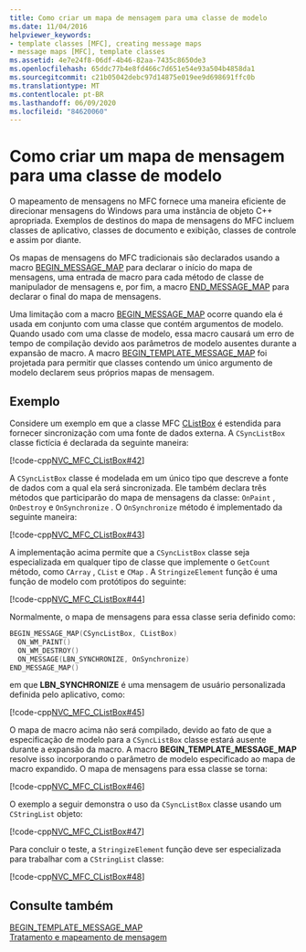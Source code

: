 ```yaml
---
title: Como criar um mapa de mensagem para uma classe de modelo
ms.date: 11/04/2016
helpviewer_keywords:
- template classes [MFC], creating message maps
- message maps [MFC], template classes
ms.assetid: 4e7e24f8-06df-4b46-82aa-7435c8650de3
ms.openlocfilehash: 65ddc77b4e8fd466c7d651e54e93a504b4858da1
ms.sourcegitcommit: c21b05042debc97d14875e019ee9d698691ffc0b
ms.translationtype: MT
ms.contentlocale: pt-BR
ms.lasthandoff: 06/09/2020
ms.locfileid: "84620060"
---
```

# <a name="how-to-create-a-message-map-for-a-template-class"></a>Como criar um mapa de mensagem para uma classe de modelo

O mapeamento de mensagens no MFC fornece uma maneira eficiente de direcionar mensagens do Windows para uma instância de objeto C++ apropriada. Exemplos de destinos do mapa de mensagens do MFC incluem classes de aplicativo, classes de documento e exibição, classes de controle e assim por diante.

Os mapas de mensagens do MFC tradicionais são declarados usando a macro [BEGIN_MESSAGE_MAP](reference/message-map-macros-mfc.md#begin_message_map) para declarar o início do mapa de mensagens, uma entrada de macro para cada método de classe de manipulador de mensagens e, por fim, a macro [END_MESSAGE_MAP](reference/message-map-macros-mfc.md#end_message_map) para declarar o final do mapa de mensagens.

Uma limitação com a macro [BEGIN_MESSAGE_MAP](reference/message-map-macros-mfc.md#begin_message_map) ocorre quando ela é usada em conjunto com uma classe que contém argumentos de modelo. Quando usado com uma classe de modelo, essa macro causará um erro de tempo de compilação devido aos parâmetros de modelo ausentes durante a expansão de macro. A macro [BEGIN_TEMPLATE_MESSAGE_MAP](reference/message-map-macros-mfc.md#begin_template_message_map) foi projetada para permitir que classes contendo um único argumento de modelo declarem seus próprios mapas de mensagem.

## <a name="example"></a>Exemplo

Considere um exemplo em que a classe MFC [CListBox](reference/clistbox-class.md) é estendida para fornecer sincronização com uma fonte de dados externa. A `CSyncListBox` classe fictícia é declarada da seguinte maneira:

[!code-cpp[NVC_MFC_CListBox#42](codesnippet/cpp/how-to-create-a-message-map-for-a-template-class_1.h)]

A `CSyncListBox` classe é modelada em um único tipo que descreve a fonte de dados com a qual ela será sincronizada. Ele também declara três métodos que participarão do mapa de mensagens da classe: `OnPaint` , `OnDestroy` e `OnSynchronize` . O `OnSynchronize` método é implementado da seguinte maneira:

[!code-cpp[NVC_MFC_CListBox#43](codesnippet/cpp/how-to-create-a-message-map-for-a-template-class_2.cpp)]

A implementação acima permite que a `CSyncListBox` classe seja especializada em qualquer tipo de classe que implemente o `GetCount` método, como `CArray` , `CList` e `CMap` . A `StringizeElement` função é uma função de modelo com protótipos do seguinte:

[!code-cpp[NVC_MFC_CListBox#44](codesnippet/cpp/how-to-create-a-message-map-for-a-template-class_3.cpp)]

Normalmente, o mapa de mensagens para essa classe seria definido como:

```cpp
BEGIN_MESSAGE_MAP(CSyncListBox, CListBox)
  ON_WM_PAINT()
  ON_WM_DESTROY()
  ON_MESSAGE(LBN_SYNCHRONIZE, OnSynchronize)
END_MESSAGE_MAP()
```

em que **LBN_SYNCHRONIZE** é uma mensagem de usuário personalizada definida pelo aplicativo, como:

[!code-cpp[NVC_MFC_CListBox#45](codesnippet/cpp/how-to-create-a-message-map-for-a-template-class_4.cpp)]

O mapa de macro acima não será compilado, devido ao fato de que a especificação de modelo para a `CSyncListBox` classe estará ausente durante a expansão da macro. A macro **BEGIN_TEMPLATE_MESSAGE_MAP** resolve isso incorporando o parâmetro de modelo especificado ao mapa de macro expandido. O mapa de mensagens para essa classe se torna:

[!code-cpp[NVC_MFC_CListBox#46](codesnippet/cpp/how-to-create-a-message-map-for-a-template-class_5.cpp)]

O exemplo a seguir demonstra o uso da `CSyncListBox` classe usando um `CStringList` objeto:

[!code-cpp[NVC_MFC_CListBox#47](codesnippet/cpp/how-to-create-a-message-map-for-a-template-class_6.cpp)]

Para concluir o teste, a `StringizeElement` função deve ser especializada para trabalhar com a `CStringList` classe:

[!code-cpp[NVC_MFC_CListBox#48](codesnippet/cpp/how-to-create-a-message-map-for-a-template-class_7.cpp)]

## <a name="see-also"></a>Consulte também

[BEGIN_TEMPLATE_MESSAGE_MAP](reference/message-map-macros-mfc.md#begin_template_message_map)<br/>
[Tratamento e mapeamento de mensagem](message-handling-and-mapping.md)
